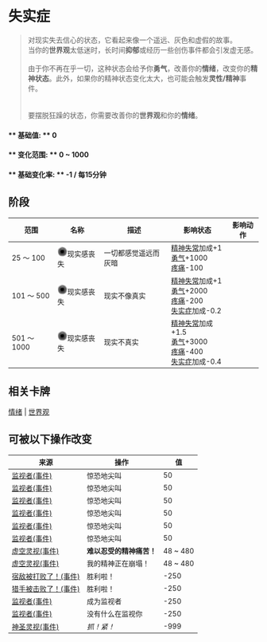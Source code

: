 # 失实症  
> 对现实失去信心的状态，它看起来像一个遥远、灰色和虚假的故事。<br>当你的<b>世界观</b>太低迷时，长时间<b>抑郁</b>或经历一些创伤事件都会引发虚无感。<br><br>由于你不再在乎一切，这种状态会给予你<b>勇气</b>，改善你的<b>情绪</b>，改变你的<b>精神状态</b>。此外，如果你的精神状态变化太大，也可能会触发<b>灵性/精神</b>事件。<br><br><br>要摆脱狂躁的状态，你需要改善你的<b>世界观</b>和你的<b>情绪</b>。  
  
#### ** 基础值: ** 0   
#### ** 变化范围: ** 0 ~ 1000  
#### ** 基础变化率: ** -1 / 每15分钟  
## 阶段  
范围  |  名称  |  描述  |  影响状态  |  影响动作  
----  |  ----  |  ----  |  ----  |  ----  
25 ～ 100  |  <img decoding="async" src="Sprite/VoidState.png" href="a.md" style="max-width:20px;max-height:20px;">现实感丧失  |  一切都感觉遥远而灰暗  |  [精神失常](MindState.md)加成+1<br>[勇气](Courage.md)+1000<br>[疼痛](Pain.md)-100  |    
101 ～ 500  |  <img decoding="async" src="Sprite/VoidState.png" href="a.md" style="max-width:20px;max-height:20px;">现实感丧失  |  现实不像真实  |  [精神失常](MindState.md)加成+1<br>[勇气](Courage.md)+2000<br>[疼痛](Pain.md)-200<br>[失实症](Derealization.md)加成-0.2  |    
501 ～ 1000  |  <img decoding="async" src="Sprite/VoidState.png" href="a.md" style="max-width:20px;max-height:20px;">现实感丧失  |  现实不真实  |  [精神失常](MindState.md)加成+1.5<br>[勇气](Courage.md)+3000<br>[疼痛](Pain.md)-400<br>[失实症](Derealization.md)加成-0.4  |    
## 相关卡牌  
[情绪](Morale.md)  |  [世界观](Structure.md)  
## 可被以下操作改变  
来源  |  操作  |  值  
----  |  ----  |  ----  
[监视者(事件)](Event_WatchedExperience1a.md)  |  惊恐地尖叫  |  50  
[监视者(事件)](Event_WatchedExperience1b.md)  |  惊恐地尖叫  |  50  
[监视者(事件)](Event_WatchedExperience1c.md)  |  惊恐地尖叫  |  50  
[监视者(事件)](Event_WatchedExperience1d.md)  |  惊恐地尖叫  |  50  
[监视者(事件)](Event_WatchedExperience1e.md)  |  惊恐地尖叫  |  50  
[监视者(事件)](Event_WatchedExperience1f.md)  |  惊恐地尖叫  |  50  
[虚空灵视(事件)](Event_SpiritsEverywhere1g.md)  |  <b>难以忍受的精神痛苦！</b>  |  48 ~ 480  
[虚空灵视(事件)](Event_VoidExperience1g.md)  |  我的精神正在崩塌！  |  48 ~ 480  
[宿敌被打败了！(事件)](Event_EnemyFightSuccess.md)  |  胜利啦！  |  -250  
[猎手被击败了！(事件)](Event_HunterFightSuccess.md)  |  胜利啦！  |  -250  
[监视者(事件)](Event_WatchedExperience1gGod.md)  |  成为监视者  |  -250  
[监视者(事件)](Event_WatchedExperience1gVoid.md)  |  没有什么在监视你  |  -250  
[神圣灵视(事件)](Event_GodExperience1g.md)  |  <i>抓！紧！</i>  |  -999  
